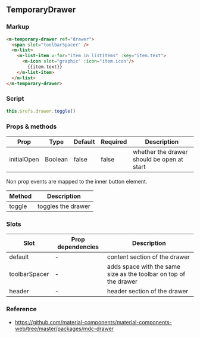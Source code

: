 ## TemporaryDrawer

### Markup

```html
<m-temporary-drawer ref="drawer">
  <span slot="toolbarSpacer" />
  <m-list>
    <m-list-item v-for="item in listItems" :key="item.text">
      <m-icon slot="graphic" :icon="item.icon"/>
        {{item.text}}
    </m-list-item>
  </m-list>
</m-temporary-drawer>
```
### Script

```javascript
this.$refs.drawer.toggle()
```

### Props & methods

| Prop | Type | Default | Required | Description |
|------|------|---------|----------|-------------|
| initialOpen | Boolean | false | false | whether the drawer should be open at start |

Non prop events are mapped to the inner button element.

| Method | Description |
|--------|-------------|
| toggle | toggles the drawer |

### Slots

| Slot | Prop dependencies | Description |
|------|-------------------|-------------|
| default | - | content section of the drawer |
| toolbarSpacer | - | adds space with the same size as the toolbar on top of the drawer |
| header | - | header section of the drawer |

### Reference

- https://github.com/material-components/material-components-web/tree/master/packages/mdc-drawer
